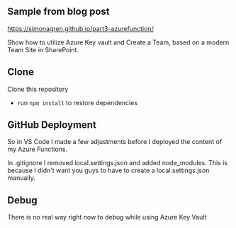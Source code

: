 ## Sample from blog post
https://simonagren.github.io/part3-azurefunction/

Show how to utilize Azure Key vault and Create a Team, based on a modern Team Site in SharePoint.

## Clone
Clone this repository
- run `npm install` to restore dependencies

## GitHub Deployment
So in VS Code I made a few adjustments before I deployed the content of my Azure Functions.

In .gitignore I removed local.settings.json and added node_modules. This is because I didn't want you guys to have to create a local.settings.json manually.

## Debug
There is no real way right now to debug while using Azure Key Vault
